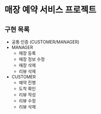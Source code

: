 # 매장 예약 서비스 프로젝트

## 구현 목록
- 공통 인증 (CUSTOMER/MANAGER)
- MANAGER
  - 매장 등록
  - 매장 정보 수정
  - 매장 삭제
  - 리뷰 삭제
- CUSTOMER
  - 예약 진행
  - 도착 확인
  - 리뷰 작성
  - 리뷰 수정
  - 리뷰 삭제